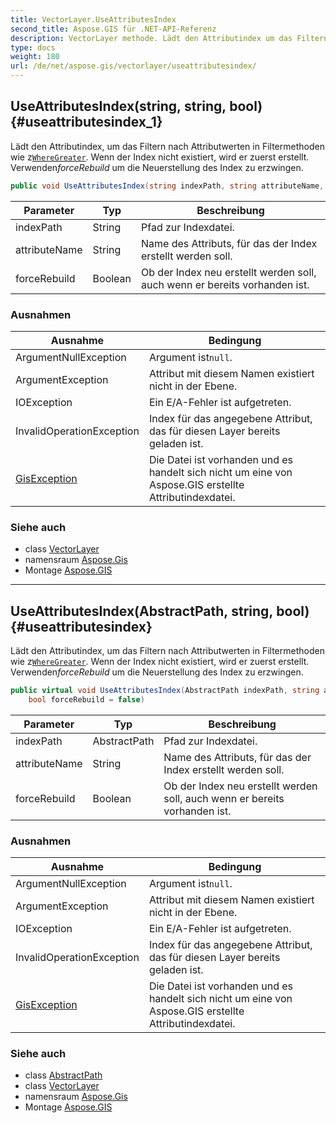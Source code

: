 ```yaml
---
title: VectorLayer.UseAttributesIndex
second_title: Aspose.GIS für .NET-API-Referenz
description: VectorLayer methode. Lädt den Attributindex um das Filtern nach Attributwerten in Filtermethoden wie zWhereGreater. Wenn der Index nicht existiert wird er zuerst erstellt. VerwendenforceRebuild um die Neuerstellung des Index zu erzwingen.
type: docs
weight: 180
url: /de/net/aspose.gis/vectorlayer/useattributesindex/
---
```

## UseAttributesIndex(string, string, bool) {#useattributesindex_1}

Lädt den Attributindex, um das Filtern nach Attributwerten in Filtermethoden wie z[`WhereGreater`](../../featuressequence/wheregreater/). Wenn der Index nicht existiert, wird er zuerst erstellt. Verwenden*forceRebuild* um die Neuerstellung des Index zu erzwingen.

```csharp
public void UseAttributesIndex(string indexPath, string attributeName, bool forceRebuild = false)
```

| Parameter | Typ | Beschreibung |
| --- | --- | --- |
| indexPath | String | Pfad zur Indexdatei. |
| attributeName | String | Name des Attributs, für das der Index erstellt werden soll. |
| forceRebuild | Boolean | Ob der Index neu erstellt werden soll, auch wenn er bereits vorhanden ist. |

### Ausnahmen

| Ausnahme | Bedingung |
| --- | --- |
| ArgumentNullException | Argument ist`null`. |
| ArgumentException | Attribut mit diesem Namen existiert nicht in der Ebene. |
| IOException | Ein E/A-Fehler ist aufgetreten. |
| InvalidOperationException | Index für das angegebene Attribut, das für diesen Layer bereits geladen ist. |
| [GisException](../../gisexception/) | Die Datei ist vorhanden und es handelt sich nicht um eine von Aspose.GIS erstellte Attributindexdatei. |

### Siehe auch

* class [VectorLayer](../)
* namensraum [Aspose.Gis](../../vectorlayer/)
* Montage [Aspose.GIS](../../../)

---

## UseAttributesIndex(AbstractPath, string, bool) {#useattributesindex}

Lädt den Attributindex, um das Filtern nach Attributwerten in Filtermethoden wie z[`WhereGreater`](../../featuressequence/wheregreater/). Wenn der Index nicht existiert, wird er zuerst erstellt. Verwenden*forceRebuild* um die Neuerstellung des Index zu erzwingen.

```csharp
public virtual void UseAttributesIndex(AbstractPath indexPath, string attributeName, 
    bool forceRebuild = false)
```

| Parameter | Typ | Beschreibung |
| --- | --- | --- |
| indexPath | AbstractPath | Pfad zur Indexdatei. |
| attributeName | String | Name des Attributs, für das der Index erstellt werden soll. |
| forceRebuild | Boolean | Ob der Index neu erstellt werden soll, auch wenn er bereits vorhanden ist. |

### Ausnahmen

| Ausnahme | Bedingung |
| --- | --- |
| ArgumentNullException | Argument ist`null`. |
| ArgumentException | Attribut mit diesem Namen existiert nicht in der Ebene. |
| IOException | Ein E/A-Fehler ist aufgetreten. |
| InvalidOperationException | Index für das angegebene Attribut, das für diesen Layer bereits geladen ist. |
| [GisException](../../gisexception/) | Die Datei ist vorhanden und es handelt sich nicht um eine von Aspose.GIS erstellte Attributindexdatei. |

### Siehe auch

* class [AbstractPath](../../abstractpath/)
* class [VectorLayer](../)
* namensraum [Aspose.Gis](../../vectorlayer/)
* Montage [Aspose.GIS](../../../)


